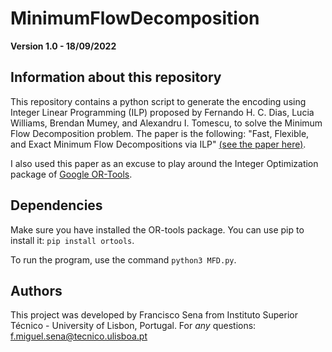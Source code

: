 # MinimumFlowDecomposition

**Version 1.0 - 18/09/2022**

## Information about this repository

This repository contains a python script to generate the encoding using Integer Linear Programming (ILP) proposed by Fernando H. C. Dias, Lucia Williams, Brendan Mumey, and Alexandru I. Tomescu, to solve the Minimum Flow Decomposition problem. The paper is the following: "Fast, Flexible, and Exact Minimum Flow Decompositions via ILP" [(see the paper here)](https://dl.acm.org/doi/abs/10.1007/978-3-031-04749-7_14).

I also used this paper as an excuse to play around the Integer Optimization package of [Google OR-Tools](https://developers.google.com/optimization).

## Dependencies
Make sure you have installed the OR-tools package. You can use pip to install it: `pip install ortools`.

To run the program, use the command `python3 MFD.py`.

## Authors
This project was developed by Francisco Sena from Instituto Superior Técnico - University of Lisbon, Portugal.
For *any* questions: f.miguel.sena@tecnico.ulisboa.pt
